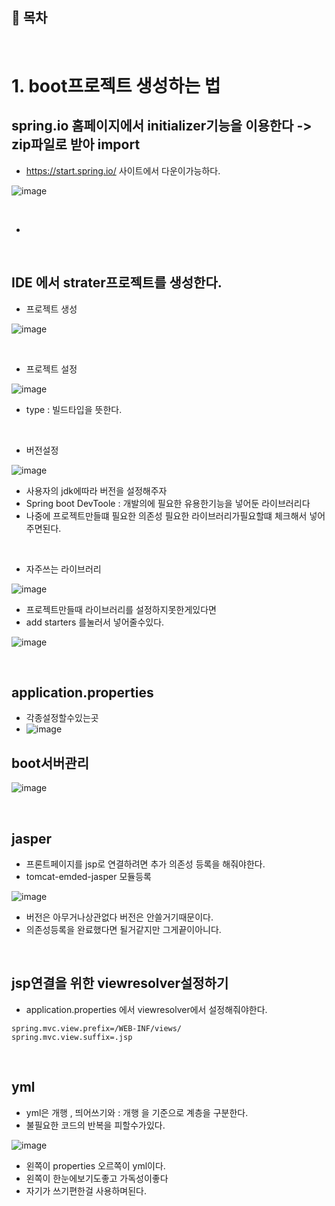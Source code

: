 ## 🔖 목차


<br/>

# 1. boot프로젝트 생성하는 법

## spring.io 홈페이지에서 initializer기능을 이용한다 -> zip파일로 받아 import
- https://start.spring.io/ 사이트에서 다운이가능하다.

![image](https://github.com/inhoru/TIL/assets/126074577/bbcf94cd-f430-4ace-9261-259a8b4bb094)

<br/>

-
<br/>


## IDE 에서 strater프로젝트를 생성한다.

- 프로젝트 생성


![image](https://github.com/inhoru/TIL/assets/126074577/051c0d75-43dd-4657-a1cb-33b296fcc862)

<br/>

- 프로젝트 설정


![image](https://github.com/inhoru/TIL/assets/126074577/eb63eb06-aa39-4cca-9397-93a08496cafc)

- type : 빌드타입을 뜻한다.



<br/>


- 버전설정

![image](https://github.com/inhoru/TIL/assets/126074577/acd7632e-31b0-421a-9906-3ce41b8ae796)


- 사용자의 jdk에따라 버전을 설정해주자
- Spring boot DevToole : 개발의에 필요한 유용한기능을 넣어둔 라이브러리다
- 나중에 프로젝트만들떄 필요한 의존성 필요한 라이브러리가필요할떄 체크해서 넣어주면된다.

<br/>

- 자주쓰는 라이브러리

![image](https://github.com/inhoru/TIL/assets/126074577/442c9d62-2635-4d7e-8357-896185471cac)

- 프로젝트만들때 라이브러리를 설정하지못한게있다면
- add starters 를눌러서 넣어줄수있다.

![image](https://github.com/inhoru/TIL/assets/126074577/80cffaae-6c03-4868-8cc2-3c267f77f6ee)


<br/>


## application.properties
- 각종설정할수있는곳
- ![image](https://github.com/inhoru/TIL/assets/126074577/1f7705c8-0a16-417a-a63a-9d321f397d6f)


## boot서버관리
![image](https://github.com/inhoru/TIL/assets/126074577/0d825f33-1dab-4b21-a027-fb7f38ea0e5f)


<br/>

## jasper
- 프론트페이지를 jsp로 연결하려면 추가 의존성 등록을 해줘야한다.
- tomcat-emded-jasper 모듈등록

![image](https://github.com/inhoru/TIL/assets/126074577/1b0b348e-2dac-4025-9dfe-7c11a86fc4f9)

- 버전은 아무거나상관없다 버전은 안쓸거기때문이다.
- 의존성등록을 완료했다면 될거같지만 그게끝이아니다.


<br/>

## jsp연결을 위한 viewresolver설정하기
- application.properties 에서 viewresolver에서 설정해줘야한다.

```
spring.mvc.view.prefix=/WEB-INF/views/
spring.mvc.view.suffix=.jsp
```

<br/>

## yml
- yml은 개행 , 띄어쓰기와  : 개행 을 기준으로 계층을 구분한다.
- 불필요한 코드의 반복을 피할수가있다.

![image](https://github.com/inhoru/TIL/assets/126074577/d7d95566-693d-478d-951b-5c489cb22cc2)



- 왼쪽이 properties 오르쪽이 yml이다.
- 왼쪽이 한눈에보기도좋고 가독성이좋다
- 자기가 쓰기편한걸 사용하며된다.

<br/>

